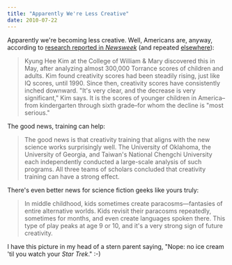 ```yaml
---
title: "Apparently We're Less Creative"
date: 2010-07-22
---
```

Apparently we're becoming less creative. Well, Americans are, anyway, according to <a href="http://www.newsweek.com/2010/07/10/the-creativity-crisis.html">research reported in <em>Newsweek</em></a> (and repeated <a href="http://computinged.wordpress.com/2010/07/20/the-creativity-crisis-newsweek/">elsewhere</a>):
<blockquote>Kyung Hee Kim at the College of William &amp; Mary discovered this in  May, after analyzing almost 300,000 Torrance scores of children and  adults. Kim found creativity scores had been steadily rising, just like  IQ scores, until 1990. Since then, creativity scores have consistently  inched downward. "It's very clear, and the decrease is very  significant," Kim says. It is the scores of younger children in  America–from kindergarten through sixth grade–for whom the decline is  "most serious."</blockquote>
The good news, training can help:
<blockquote>The good news is that creativity training that aligns with the new  science works surprisingly well. The University of Oklahoma, the  University of Georgia, and Taiwan's National Chengchi University each  independently conducted a large-scale analysis of such programs. All  three teams of scholars concluded that creativity training can have a  strong effect.</blockquote>
There's even better news for science fiction geeks like yours truly:
<blockquote>In middle childhood, kids sometimes create paracosms—fantasies of entire  alternative worlds. Kids revisit their paracosms repeatedly, sometimes  for months, and even create languages spoken there. This type of play  peaks at age 9 or 10, and it's a very strong sign of future creativity.</blockquote>
I have this picture in my head of a stern parent saying, "Nope: no ice cream 'til you watch your <em>Star Trek</em>." :-)
